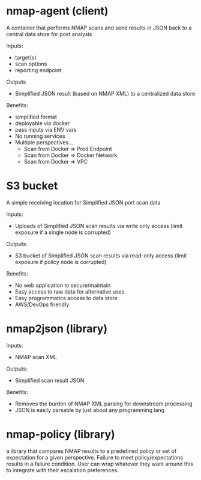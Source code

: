 # nmap-agent (client)

A container that performs NMAP scans and send results in JSON back to a central data store for post analysis

Inputs:
  - target(s)
  - scan options
  - reporting endpoint

Outputs
  - Simplified JSON result (based on NMAP XML) to a centralized data store

Benefits:
  - simplified format
  - deployable via docker
  - pass inputs via ENV vars
  - No running services
  - Multiple perspectives...
      * Scan from Docker => Prod Endpoint
      * Scan from Docker => Docker Network
      * Scan from Docker => VPC
      
# S3 bucket

A simple receiving location for Simplified JSON port scan data

Inputs:
  - Uploads of Simplified JSON scan results via write only access (limit exposure if a single node is corrupted)
  
Outputs:
  - S3 bucket of Simplified JSON scan results via read-only access (limit exposure if policy node is corrupted)
  
Benefits:
  - No web application to secure/maintain
  - Easy access to raw data for alternative uses
  - Easy programmatics access to data store
  - AWS/DevOps friendly

# nmap2json (library)

Inputs:
  - NMAP scan XML
  
Outputs:
  - Simplified scan result JSON

Benefits:
  - Removes the burden of NMAP XML parsing for downstream processing
  - JSON is easily parsable by just about any programming lang

# nmap-policy (library)

a library that compares NMAP results to a predefined policy or set of expectation for a given perspective.  Failure to meet policy/expectations results in a failure condition.  User can wrap whatever they want around this to integrate with their escalation preferences.
